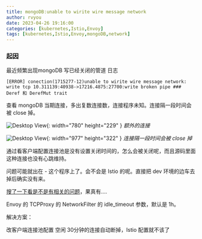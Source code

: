 ```yaml
---
title: mongoDB:unable to wirite wire message network
author: rvyou
date: 2023-04-26 19:16:00
categories: [kubernetes,Istio,Envoy]
tags: [kubernetes,Istio,Envoy,mongoDB,network]
---
```


### 起因

最近频繁出现mongoDB 写已经关闭的管道 日志

```shell
[ERROR] conection(1715277-12)unable to wirite wire message network: write tcp 10.311139:40938->17216.4875:27700:write broken pipe ### Deref 和 DerefMut trait
```

查看 mongoDB 当期连接，多出复数连接数，连接程序未知。连接隔一段时间会被 close 掉。

![Desktop View](/posts/20190808/mockup.png){: width="780" height="229" } _额外的连接_

![Desktop View](/posts/20190808/mockup.png){: width="977" height="322" } _连接隔一段时间会被 close 掉_

通过看客户端配置连接池是没有设置关闭时间的，怎么会被关闭呢，而且源码里面这种连接也没有心跳维持。

问题可能就出在 - 这个程序上了。会不会是 Istio 的呢。直接把 dev 环境的边车去掉后确实没有来。

[搜了一下看是不是有相关的问题](https://github.com/istio/istio/issues/24387)，果真有.... 

Envoy 的 TCPProxy 的 NetworkFilter 的 idle_timeout 参数，默认是 1h。

解决方案：

改客户端连接池配置 空闲 30分钟的连接自动断掉，Istio 配置就不该了
